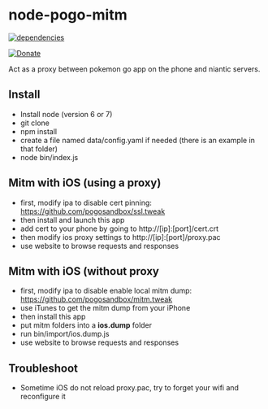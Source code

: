 # node-pogo-mitm

[![dependencies](https://david-dm.org/pogosandbox/node-pogo-mitm.svg)](https://david-dm.org/pogosandbox/node-pogo-mitm) 

[![Donate](https://img.shields.io/badge/Donate-PayPal-green.svg)](https://www.paypal.me/niicodev)


Act as a proxy between pokemon go app on the phone and niantic servers.  

## Install
 - Install node (version 6 or 7)
 - git clone
 - npm install
 - create a file named data/config.yaml if needed (there is an example in that folder)
 - node bin/index.js

## Mitm with **iOS** (using a proxy)
 - first, modify ipa to disable cert pinning: https://github.com/pogosandbox/ssl.tweak  
 - then install and launch this app
 - add cert to your phone by going to http://[ip]:[port]/cert.crt
 - then modify ios proxy settings to http://[ip]:[port]/proxy.pac
 - use website to browse requests and responses

## Mitm with **iOS** (without proxy
 - first, modify ipa to disable enable local mitm dump: https://github.com/pogosandbox/mitm.tweak   
 - use iTunes to get the mitm dump from your iPhone
 - then install this app
 - put mitm folders into a **ios.dump** folder
 - run bin/import/ios.dump.js
 - use website to browse requests and responses

## Troubleshoot
 - Sometime iOS do not reload proxy.pac, try to forget your wifi and reconfigure it
